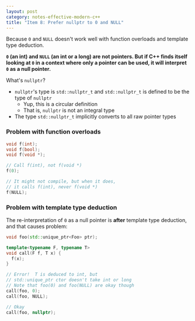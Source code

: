 ```yaml
---
layout: post
category: notes-effective-modern-c++
title: "Item 8: Prefer nullptr to 0 and NULL"
---
```


Because `0` and `NULL` doesn't work well with function overloads and template type deduction.

**`0` (an int) and `NULL` (an int or a long) are not pointers.
But if C++ finds itself looking at `0` in a context where only a pointer can be used,
it will interpret `0` as a null pointer.**

What's `nullptr`?

* `nullptr`'s type is `std::nullptr_t` and `std::nullptr_t` is defined to be the type of `nullptr`
  * Yup, this is a circular definition
  * That is, `nullptr` is not an integral type
* The type `std::nullptr_t` implicitly converts to all raw pointer types

### Problem with function overloads

```c++
void f(int);
void f(bool);
void f(void *);

// Call f(int), not f(void *)
f(0);

// It might not compile, but when it does,
// it calls f(int), never f(void *)
f(NULL);
```

### Problem with template type deduction

The re-interpretation of `0` as a null pointer is **after** template type deduction, and that causes problem:

```c++
void foo(std::unique_ptr<Foo> ptr);

template<typename F, typename T>
void call(F f, T x) {
  f(x);
}

// Error!  T is deduced to int, but
// std::unique_ptr ctor doesn't take int or long
// Note that foo(0) and foo(NULL) are okay though
call(foo, 0);
call(foo, NULL);

// Okay
call(foo, nullptr);
```
